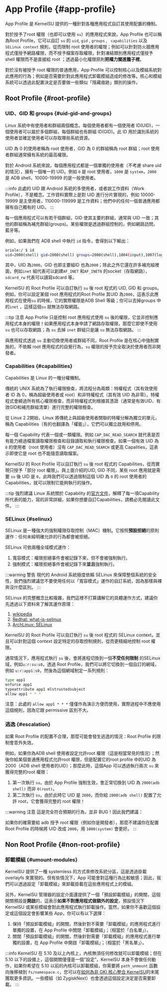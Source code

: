 # App Profile {#app-profile}

App Profile 是 KernelSU 提供的一種針對各種應用程式自訂其使用配置的機制。

對於授予了root 權限（也即可以使用 `su`）的應用程式來說，App Profile 也可以稱為Root Profile，它可以自訂 `su` 的 `uid`, `gid` , `groups` , ` capabilities` 以及 `SELinux context` 規則，從而限制 root 使用者的權限；例如可以針對防火牆應用程式僅授予網路權限，而不授予檔案存取權限，針對凍結類別應用程式僅授予 shell 權限而不是直接給 root ；透過最小化權限原則**把權力關進籠子裡**。

對於沒有被授予 root 權限的普通應用，App Profile 可以控制核心以及模組系統對此應用的行為；例如是否需要針對此應用程式卸載模組造成的修改等。核心和模組系統可以透過此配置決定是否要做一些類似「隱藏痕跡」類別的操作。

## Root Profile {#root-profile}

### UID、GID 和 groups {#uid-gid-and-groups}

Linux 系統中有使用者和群組兩個概念。每個使用者都有一個使用者 ID(UID)，一個使用者可以屬於多個群組，每個群組也有群組 ID(GID)。此 ID 用於識別系統的使用者並確定使用者可以存取哪些系統資源。

UID 為 0 的使用者稱為 root 使用者，GID 為 0 的群組稱為 root 群組；root 使用者群組通常擁有系統的最高權限。

對於 Android 系統來說，每個應用程式都是一個單獨的使用者（不考慮 share uid 的情況），擁有一個唯一的 UID。例如 `0` 是 root 使用者，`1000` 是 `system`，`2000` 是 ADB shell，10000-19999 的是一般使用者。

:::info
此處的 UID 跟 Android 系統的多使用者，或者說工作資料（Work Profile），不是概念。工作資料實際上是對 UID 進行分片實現的，例如 10000-19999 是主使用者，110000-119999 是工作資料；他們中的任何一個普通應用都擁有自己獨有的 UID。
:::

每一個應用程式可以有若干個群組，GID 使其主要的群組，通常與 UID 一致；其他的群組稱為補充群組(groups)。某些權限是透過群組控制的，例如網路訪問，藍牙等。

例如，如果我們在 ADB shell 中執行 `id` 指令，會得到以下輸出：

```sh
oriole:/ $ id
uid=2000(shell) gid=2000(shell) groups=2000(shell),1004(input),1007(log),1011(adb),1015(sdcard_rw),1028(sdcard_r),1078(ext_data_ww) (ext_obb_rw),3001(net_bt_admin),3002(net_bt),3003(inet),3006(net_bw_stats),3009(readproc),3011(uhid),3012(readreadtracefs:s05:
```

其中，UID 為`2000`，GID 也即主要組ID 也為`2000`；除此之外它還在許多補充組裡面，例如`inet` 組代表可以創建`AF_INET` 和`AF_INET6` 的socket（存取網路），`sdcard_rw` 代表可以讀寫sdcard 等。

KernelSU 的 Root Profile 可以自訂執行 `su` 後 root 程式的 UID, GID 和 groups。例如，你可以設定某個 root 應用程式的Root Profile 其UID 為`2000`，這表示此應用程式在使用`su` 的時候，它的實際權限是ADB Shell 等級；你可以去掉groups 中的`inet` ，這樣這個`su` 就無法存取網路。

:::tip 注意
App Profile 只是控制 root 應用程式使用 `su` 後的權限，它並非控制應用程式本身的權限！如果應用程式本身申請了網路存取權限，那麼它即使不使用 `su` 也可以存取網路；為 `su` 去掉 `inet` 群組只是讓 `su` 無法存取網路。
:::

與應用程式透過 `su` 主動切換使用者或群組不同，Root Profile 是在核心中強制實施的，不依賴 root 應用程式的自覺行為，`su` 權限的授予完全取決於使用者而非開發者。

### Capabilities {#capabilities}

Capabilities 是 Linux 的一種分權機制。

傳統的 UNIX 系統為了執行權限檢查，將流程分為兩類：特權程式（其有效使用者 ID 為 0，稱為超級使用者或 root）和非特權程式（其有效 UID 為非零）。特權程式會繞過所有核心權限檢查，而非特權程式則根據其憑證（通常是有效UID、有效GID和補充群組清單）進行完整的權限檢查。

從 Linux 2.2開始，Linux 將傳統上與超級使用者關聯的特權分解為獨立的單元，稱為 Capabilities（有的也翻譯為「權能」），它們可以獨立啟用和停用。

每一個 Capability 代表一個或一類權限。例如 `CAP_DAC_READ_SEARCH` 就代表是否有能力繞過檔案讀取權限檢查和目錄讀取和執行權限檢查。如果一個有效 UID 為 `0` 的使用者（root 使用者）沒有 `CAP_DAC_READ_SEARCH` 或更高 Capalities，這表示即使它是 root 也不能​​隨意讀取檔案。

KernelSU 的 Root Profile 可以自訂執行 `su` 後 root 程式的 Capabilities，從而實現只授予「部分 root 權限」。與上面介紹的UID, GID 不同，某些 root 應用就是需要 `su` 後 UID 是 `0`，此時我們可以透過限制這個 UID 為 `0` 的 root 使用者的 Capabilities，就可以限制它能夠執行的操作。

:::tip 強烈建議
Linux 系統關於 Capability 的[官方文件](https://man7.org/linux/man-pages/man7/capabilities.7.html)，解釋了每一項Capability 所代表的能力，寫的非常詳細，如果你想要自訂Capabilities，請務必先閱讀此文件。
:::

### SELinux {#selinux}

SELinux 是一種強大的強制權限存取控制（MAC）機制。它按照**預設拒絕**的原則運作：任何未經明確允許的行為都會被拒絕。

SELinux 可依兩種全域模式運作：

1. 寬容模式：權限拒絕事件會被記錄下來，但不會被強制執行。
2. 強制模式：權限拒絕事件會被記錄下來**並且**強制執行。

:::warning 警告
現代的 Android 系統極度依賴 SELinux 來保障整個系統的安全性，我們強烈建議您不要使用任何以「寬容模式」運作的自訂系統，因為那樣與裸奔沒什麼區別。
:::

SELinux 的完整概念比較複雜，我們這裡不打算講解它的具體運作方式，建議你先透過以下資料來了解其運作原理：

1. [wikipedia](https://en.wikipedia.org/wiki/Security-Enhanced_Linux)
2. [Redhat: what-is-selinux](https://www.redhat.com/en/topics/linux/what-is-selinux)
3. [ArchLinux: SELinux](https://wiki.archlinux.org/title/SELinux)

KernelSU 的 Root Profile 可以自訂執行 `su` 後 root 程式的 SELinux context，並且可以針對這個 context 設定特定的存取控制規則，從而更精細地控制 root 權限。

通常情況下，應用程式執行 `su` 後，會將進程切換到一個**不受任何限制** 的SELinux 域，例如`u:r:su:s0`，透過 Root Profile，我們可以將它切換到一個自訂的網域，例如 `u:r:app1:s0`，然後為這個網域制定一系列規則：

```sh
type app1
enforce app1
typeattribute app1 mlstrustedsubject
allow app1 * * *
```

注意：此處的 `allow app1 * * *` 僅僅作為演示方便而使用，實際過程中不應使用這個規則，因為它跟 permissive 區別不大。

### 逃逸 {#escalation}

如果 Root Profile 的配置不合理，那麼可能會發生逃逸的情況：Root Profile 的限制會意外失效。

例如，如果你為ADB shell 使用者設定允許root 權限（這是相當常見的情況）；然後你給某個普通應用程式允許root 權限，但是配置它的root profile 中的UID 為2000（ADB shell 使用者的UID）；那麼此時，這個App 可以透過執行兩次 `su` 來獲得完整的root 權限：

1. 第一次執行 `su`，由於 App Profile 強制生效，會正常切換到 UID 為 `2000(adb shell)` 而非 `0(root)`。
2. 第二次執行 `su`，由於此時它 UID 是 `2000`，而你給 `2000(adb shell)` 配置了允許 root，它會獲得完整的 root 權限！

:::warning 注意
這是完全符合預期的行為，並非 BUG！因此我們建議：

如果你的確需要給 adb 授予 root 權限（例如你是開發者），那麼不建議你在配置 Root Profile 的時候將 UID 改成 `2000`，用 `1000(system)` 會更好。
:::

## Non Root Profile {#non-root-profile}

### 卸載模組 {#umount-modules}

KernelSU 提供了一種 systemless 的方式來修改系統分區，這是透過掛載 overlayfs 來實現的。但有些情況下，App 可能會對這種行為比較敏感；因此，我們可以透過設定「卸載模組」來卸載掛載在這些應用程式上的模組。

另外，KernelSU 管理器的設定介面還提供了一個「預設卸載模組」的開關，這個開關預設是**開啟**的，這表示**如果不對應用程式做額外的設定**，預設情況下 KernelSU 或某些模組會對此應用程式執行卸載操作。當然，如果你不喜歡這個設定或這個設定會影響某些 App，你可以有以下選擇：

1. 保持「預設卸載模組」的開關，然後針對不需要「卸載模組」的應用程式進行單獨的設置，在 App Profile 中關閉「卸載模組」；（相當於「白名單」）。
2. 關閉「預設卸載模組」的開關，然後針對需要「卸載模組」的應用程式進行單獨的設置，在 App Profile 中開啟「卸載模組」；（相當於「黑名單」）。

:::info
KernelSU 在 5.10 及以上內核上，內核無須任何修改就可以卸載模組；但在 5.10 以下的設備上，這個開關僅僅是一個“設定”，KernelSU 本身不會做任何動作，如果你希望在 5.10 以前的內核可以卸載模組，你需要將 `path_unmount` 函數向後移植到 `fs/namespace.c`，您可以在[如何為非 GKI 核心整合 KernelSU](/zh_TW/guide/how-to-integrate-for-non-gki.html)的末尾獲取更多資訊。一些模組（如 ZygiskNext）也會透過這個設定決定是否需要卸載。
:::